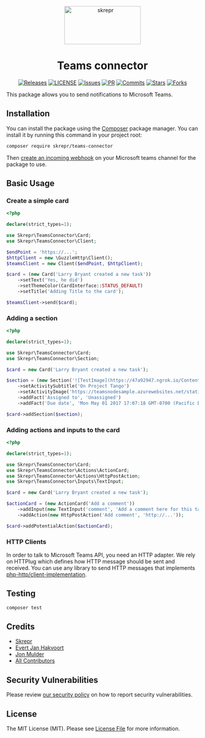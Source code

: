 <a href="https://skrepr.com/">
  <p align="center">
    <img width="200" height="100" src="https://skrepr.com/theme/skrepr/img/skrepr.svg?a3d5f79941" alt="skrepr" />
  </p>
</a>
<h1 align="center">Teams connector</h1>
<div align="center">
  <a href="https://github.com/skrepr/teams-connector/releases"><img src="https://img.shields.io/github/release/skrepr/teams-connector.svg" alt="Releases"/></a><a> </a>
  <a href="https://github.com/skrepr/teams-connector/blob/main/LICENSE"><img src="https://img.shields.io/github/license/skrepr/teams-connector" alt="LICENSE"/></a><a> </a>
  <a href="https://github.com/skrepr/teams-connector/issues"><img src="https://img.shields.io/github/issues/skrepr/teams-connector.svg" alt="Issues"/></a><a> </a>
  <a href="https://github.com/skrepr/teams-connector/pulls"><img src="https://img.shields.io/github/issues-pr/skrepr/teams-connector.svg" alt="PR"/></a><a> </a>
  <a href="https://github.com/skrepr/teams-connector/commits"><img src="https://img.shields.io/github/commit-activity/m/skrepr/teams-connector" alt="Commits"/></a><a> </a>
  <a href="https://github.com/skrepr/teams-connector/stars"><img src="https://img.shields.io/github/stars/skrepr/teams-connector.svg" alt="Stars"/></a><a> </a>
  <a href="https://github.com/skrepr/teams-connector/releases"><img src="https://img.shields.io/github/forks/skrepr/teams-connector.svg" alt="Forks"/></a><a> </a>
</div>

This package allows you to send notifications to Microsoft Teams.

## Installation

You can install the package using the [Composer](https://getcomposer.org/) package manager. You can install it by running this command in your project root:

```sh
composer require skrepr/teams-connector
```

Then [create an incoming webhook](https://docs.microsoft.com/en-us/microsoftteams/platform/webhooks-and-connectors/how-to/add-incoming-webhook) on your Microsoft teams channel for the package to use.

## Basic Usage

### Create a simple card

```php
<?php

declare(strict_types=1);

use Skrepr\TeamsConnector\Card;
use Skrepr\TeamsConnector\Client;

$endPoint = 'https://...';
$httpClient = new \GuzzleHttp\Client();
$teamsClient = new Client($endPoint, $httpClient);

$card = (new Card('Larry Bryant created a new task'))
    ->setText('Yes, he did')
    ->setThemeColor(CardInterface::STATUS_DEFAULT)
    ->setTitle('Adding Title to the card');

$teamsClient->send($card);
```

### Adding a section
```php
<?php

declare(strict_types=1);

use Skrepr\TeamsConnector\Card;
use Skrepr\TeamsConnector\Section;

$card = new Card('Larry Bryant created a new task');

$section = (new Section('![TestImage](https://47a92947.ngrok.io/Content/Images/default.png)Larry Bryant created a new task'))
    ->setActivitySubtitle('On Project Tango')
    ->setActivityImage('https://teamsnodesample.azurewebsites.net/static/img/image5.png')
    ->addFact('Assigned to', 'Unassigned')
    ->addFact('Due date', 'Mon May 01 2017 17:07:18 GMT-0700 (Pacific Daylight Time)');

$card->addSection($section);
```

### Adding actions and inputs to the card
```php
<?php

declare(strict_types=1);

use Skrepr\TeamsConnector\Card;
use Skrepr\TeamsConnector\Actions\ActionCard;
use Skrepr\TeamsConnector\Actions\HttpPostAction;
use Skrepr\TeamsConnector\Inputs\TextInput;

$card = new Card('Larry Bryant created a new task');

$actionCard = (new ActionCard('Add a comment'))
    ->addInput(new TextInput('comment', 'Add a comment here for this task'))
    ->addAction(new HttpPostAction('Add comment', 'http://...'));

$card->addPotentialAction($actionCard);
```

### HTTP Clients
In order to talk to Microsoft Teams API, you need an HTTP adapter. We rely on HTTPlug
which defines how HTTP message should be sent and received. You can use any library to send HTTP messages
that implements [php-http/client-implementation](https://packagist.org/providers/php-http/client-implementation).

## Testing
``` bash
composer test
```

## Credits
- [Skrepr](https://skrepr.com)
- [Evert Jan Hakvoort](https://github.com/EJTJ3)
- [Jon Mulder](https://github.com/jonmldr)
- [All Contributors](../../contributors)

## Security Vulnerabilities

Please review [our security policy](../../security/policy) on how to report security vulnerabilities.

## License
The MIT License (MIT). Please see [License File](LICENSE.md) for more information.
